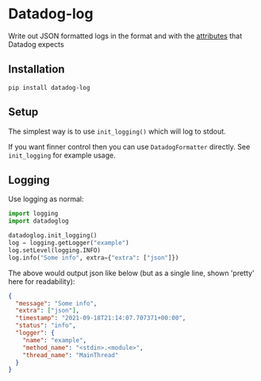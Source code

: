 # Datadog-log

Write out JSON formatted logs in the format and with
the [attributes](https://docs.datadoghq.com/logs/log_configuration/attributes_naming_convention/#default-standard-attribute-list)
that Datadog expects

## Installation

`pip install datadog-log`

## Setup

The simplest way is to use `init_logging()` which will log to stdout.

If you want finner control then you can use `DatadogFormatter` directly. See `init_logging` for example usage.

## Logging

Use logging as normal:

```python
import logging
import datadoglog

datadoglog.init_logging()
log = logging.getLogger("example")
log.setLevel(logging.INFO)
log.info("Some info", extra={"extra": ["json"]})
```

The above would output json like below (but as a single line, shown 'pretty' here for readability):

```json
{
  "message": "Some info",
  "extra": ["json"],
  "timestamp": "2021-09-18T21:14:07.707371+00:00",
  "status": "info",
  "logger": {
    "name": "example",
    "method_name": "<stdin>.<module>",
    "thread_name": "MainThread"
  }
}
```
